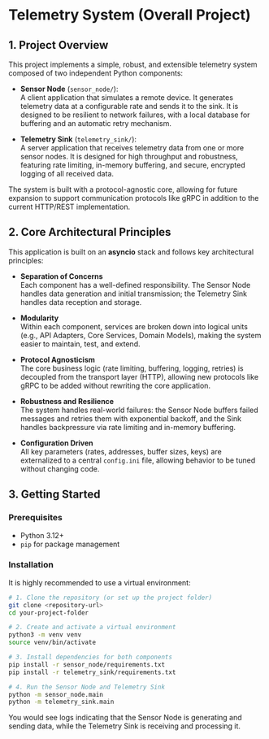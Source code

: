 # Telemetry System (Overall Project)

## 1. Project Overview

This project implements a simple, robust, and extensible telemetry system composed of two independent Python components:

- **Sensor Node** (`sensor_node/`):  
  A client application that simulates a remote device. It generates telemetry data at a configurable rate and sends it to the sink. It is designed to be resilient to network failures, with a local database for buffering and an automatic retry mechanism.

- **Telemetry Sink** (`telemetry_sink/`):  
  A server application that receives telemetry data from one or more sensor nodes. It is designed for high throughput and robustness, featuring rate limiting, in-memory buffering, and secure, encrypted logging of all received data.

The system is built with a protocol-agnostic core, allowing for future expansion to support communication protocols like gRPC in addition to the current HTTP/REST implementation.

## 2. Core Architectural Principles

This application is built on an **asyncio** stack and follows key architectural principles:

- **Separation of Concerns**  
  Each component has a well-defined responsibility. The Sensor Node handles data generation and initial transmission; the Telemetry Sink handles data reception and storage.

- **Modularity**  
  Within each component, services are broken down into logical units (e.g., API Adapters, Core Services, Domain Models), making the system easier to maintain, test, and extend.

- **Protocol Agnosticism**  
  The core business logic (rate limiting, buffering, logging, retries) is decoupled from the transport layer (HTTP), allowing new protocols like gRPC to be added without rewriting the core application.

- **Robustness and Resilience**  
  The system handles real-world failures: the Sensor Node buffers failed messages and retries them with exponential backoff, and the Sink handles backpressure via rate limiting and in-memory buffering.

- **Configuration Driven**  
  All key parameters (rates, addresses, buffer sizes, keys) are externalized to a central `config.ini` file, allowing behavior to be tuned without changing code.

## 3. Getting Started

### Prerequisites

- Python 3.12+  
- `pip` for package management

### Installation

It is highly recommended to use a virtual environment:

```bash
# 1. Clone the repository (or set up the project folder)
git clone <repository-url>
cd your-project-folder

# 2. Create and activate a virtual environment
python3 -m venv venv
source venv/bin/activate

# 3. Install dependencies for both components
pip install -r sensor_node/requirements.txt
pip install -r telemetry_sink/requirements.txt

# 4. Run the Sensor Node and Telemetry Sink
python -m sensor_node.main
python -m telemetry_sink.main
```

You would see logs indicating that the Sensor Node is generating and sending data, while the Telemetry Sink is receiving and processing it.
